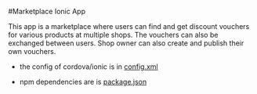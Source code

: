 #Marketplace Ionic App

This app is a marketplace where users can find and get discount vouchers for various products at multiple shops. The vouchers can also be exchanged between users. Shop owner can also create and publish their own vouchers.

* the config of cordova/ionic is in [config.xml](./config.xml)

* npm dependencies are is [package.json](./package.json)
